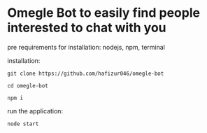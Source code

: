 # Omegle Bot to easily find people interested to chat with you

pre requirements for installation:
nodejs,
npm,
terminal

installation:
```
git clone https://github.com/hafizur046/omegle-bot
```
```
cd omegle-bot
```
```
npm i
```

run the application:
```
node start
```
